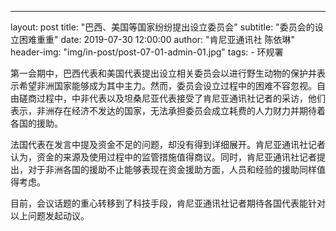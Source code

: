 ---
layout:     post
title:      "巴西、美国等国家纷纷提出设立委员会"
subtitle:   "委员会的设立困难重重"
date:       2019-07-30 12:00:00
author:     "肯尼亚通讯社 陈依琳"
header-img: "img/in-post/post-07-01-admin-01.jpg"
tags:
    - 环规署 

第一会期中，巴西代表和美国代表提出设立相关委员会以进行野生动物的保护并表示希望非洲国家能够成为其中主力。然而，委员会设立过程中的困难不容忽视。自由磋商过程中，中非代表以及坦桑尼亚代表接受了肯尼亚通讯社记者的采访，他们表示，非洲存在经济不发达的国家，无法承担委员会成立耗费的人力财力并期待着各国的援助。 

法国代表在发言中提及资金不足的问题，却没有得到详细展开。肯尼亚通讯社记者认为，资金的来源及使用过程中的监管措施值得商议。同时，肯尼亚通讯社记者提出，对于非洲各国的援助不止能够表现在资金援助方面，人员和经验的援助同样值得考虑。  

目前，会议话题的重心转移到了科技手段，肯尼亚通讯社记者期待各国代表能针对以上问题发起动议。
